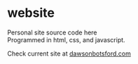 website
======
Personal site source code here<br>
Programmed in html, css, and javascript.

Check current site at [dawsonbotsford.com](http://dawsonbotsford.com)<br>
